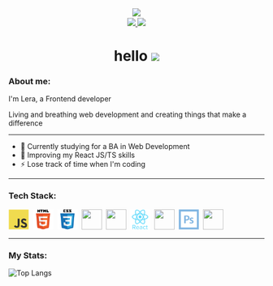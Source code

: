 <div id="header" align="center">
  <img src="https://media.giphy.com/media/M9gbBd9nbDrOTu1Mqx/giphy.gif" width="100"/>
  <div id="badges">
    <a href="https://t.me/den_asmos">
      <img src="https://img.shields.io/badge/Telegram-blue?logo=telegram&logoColor=white&style=for-the-badge"/>
    </a>
    <a href="https://vk.com/id337806786">
      <img src="https://img.shields.io/badge/VK-blue?logo=vk&logoColor=white&style=for-the-badge"/>
    </a>
  </div>
  <h1>
    hello
    <img src="https://media.giphy.com/media/hvRJCLFzcasrR4ia7z/giphy.gif" width="30px"/>  
  </h1>
</div>

### About me:
<p>I'm Lera, a Frontend developer</p>
<p>Living and breathing web development and creating things that make a difference</p>

---
- :telescope: Currently studying for a BA in Web Development
- :seedling: Improving my React JS/TS skills
- :zap: Lose track of time when I'm coding
---
### Tech Stack:
<div> 
  <img src="https://raw.githubusercontent.com/devicons/devicon/master/icons/javascript/javascript-original.svg" width="40" height="40"/>&nbsp; 
  <img src="https://raw.githubusercontent.com/devicons/devicon/master/icons/html5/html5-original-wordmark.svg" width="40" height="40"/>&nbsp; 
  <img src="https://raw.githubusercontent.com/devicons/devicon/master/icons/css3/css3-original-wordmark.svg" width="40" height="40"/>&nbsp; 
  <img src="https://www.vectorlogo.zone/logos/tailwindcss/tailwindcss-icon.svg" width="40" height="40"/>&nbsp; 
  <img src="https://www.vectorlogo.zone/logos/git-scm/git-scm-icon.svg" width="40" height="40"/>&nbsp; 
  <img src="https://raw.githubusercontent.com/devicons/devicon/master/icons/react/react-original-wordmark.svg" width="40" height="40"/>&nbsp; 
  <img src="https://www.vectorlogo.zone/logos/figma/figma-icon.svg" width="40" height="40"/>&nbsp; 
  <img src="https://raw.githubusercontent.com/devicons/devicon/master/icons/photoshop/photoshop-line.svg" width="40" height="40"/>&nbsp;
  <img src="https://www.vectorlogo.zone/logos/js_webpack/js_webpack-icon.svg" width="40" height="40"/>&nbsp;
</div>

---
### My Stats:
![Top Langs](https://github-readme-stats.vercel.app/api/top-langs/?username=den-asmos&layout=compact&theme=vision-friendly-dark)

